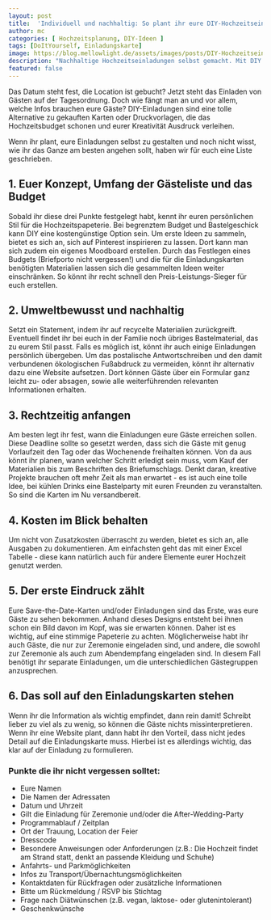 ```yaml
---
layout: post
title:  'Individuell und nachhaltig: So plant ihr eure DIY-Hochzeitseinladungen'
author: mc
categories: [ Hochzeitsplanung, DIY-Ideen ]
tags: [DoItYourself, Einladungskarte]
image: https://blog.mellowlight.de/assets/images/posts/DIY-Hochzeitseinladung.webp
description: "Nachhaltige Hochzeitseinladungen selbst gemacht. Mit DIY Geld sparen, die Umwelt schonen und den Gästen alle wichtigen Details mitteilen."
featured: false
---
```

Das Datum steht fest, die Location ist gebucht? Jetzt steht das Einladen von Gästen auf der Tagesordnung. Doch wie fängt man an und vor allem, welche Infos brauchen eure Gäste?
DIY-Einladungen sind eine tolle Alternative zu gekauften Karten oder Druckvorlagen, die das Hochzeitsbudget schonen und eurer Kreativität Ausdruck verleihen. 

Wenn ihr plant, eure Einladungen selbst zu gestalten und noch nicht wisst, wie ihr das Ganze am besten angehen sollt, haben wir für euch eine Liste geschrieben.

## 1. Euer Konzept, Umfang der Gästeliste und das Budget
Sobald ihr diese drei Punkte festgelegt habt, kennt ihr euren persönlichen Stil für die Hochzeitspapeterie. Bei begrenztem Budget und Bastelgeschick kann DIY eine kostengünstige Option sein. Um erste Ideen zu sammeln, bietet es sich an, sich auf Pinterest inspirieren zu lassen. Dort kann man sich zudem ein eigenes Moodboard erstellen. Durch das Festlegen eines Budgets (Briefporto nicht vergessen!) und die für die Einladungskarten benötigten Materialien lassen sich die gesammelten Ideen weiter einschränken. So könnt ihr recht schnell den Preis-Leistungs-Sieger für euch erstellen.

## 2. Umweltbewusst und nachhaltig
Setzt ein Statement, indem ihr auf recycelte Materialien zurückgreift. Eventuell findet ihr bei euch in der Familie noch übriges Bastelmaterial, das zu eurem Stil passt. Falls es möglich ist, könnt ihr auch einige Einladungen persönlich übergeben. Um das postalische Antwortschreiben und den damit verbundenen ökologischen Fußabdruck zu vermeiden, könnt ihr alternativ dazu eine Website aufsetzen. Dort können Gäste über ein Formular ganz leicht zu- oder absagen, sowie alle weiterführenden relevanten Informationen erhalten.

## 3. Rechtzeitig anfangen
Am besten legt ihr fest, wann die Einladungen eure Gäste erreichen sollen. Diese Deadline sollte so gesetzt werden, dass sich die Gäste mit genug Vorlaufzeit den Tag oder das Wochenende freihalten können. Von da aus könnt ihr planen, wann welcher Schritt erledigt sein muss, vom Kauf der Materialien bis zum Beschriften des Briefumschlags. Denkt daran, kreative Projekte brauchen oft mehr Zeit als man erwartet - es ist auch eine tolle Idee, bei kühlen Drinks eine Bastelparty mit euren Freunden zu veranstalten. So sind die Karten im Nu versandbereit.

## 4. Kosten im Blick behalten
Um nicht von Zusatzkosten überrascht zu werden, bietet es sich an, alle Ausgaben zu dokumentieren. Am einfachsten geht das mit einer Excel Tabelle - diese kann natürlich auch für andere Elemente eurer Hochzeit genutzt werden.

## 5. Der erste Eindruck zählt
Eure Save-the-Date-Karten und/oder Einladungen sind das Erste, was eure Gäste zu sehen bekommen. Anhand dieses Designs entsteht bei ihnen schon ein Bild davon im Kopf, was sie erwarten können. Daher ist es wichtig, auf eine stimmige Papeterie zu achten. Möglicherweise habt ihr auch Gäste, die nur zur Zeremonie eingeladen sind, und andere, die sowohl zur Zeremonie als auch zum Abendempfang eingeladen sind. In diesem Fall benötigt ihr separate Einladungen, um die unterschiedlichen Gästegruppen anzusprechen.

## 6. Das soll auf den Einladungskarten stehen
Wenn ihr die Information als wichtig empfindet, dann rein damit! Schreibt lieber zu viel als zu wenig, so können die Gäste nichts missinterpretieren.
Wenn ihr eine Website plant, dann habt ihr den Vorteil, dass nicht jedes Detail auf die Einladungskarte muss. Hierbei ist es allerdings wichtig, das klar auf der Einladung zu formulieren.

### Punkte die ihr nicht vergessen solltet: 
- Eure Namen
- Die Namen der Adressaten
- Datum und Uhrzeit
- Gilt die Einladung für Zeremonie und/oder die After-Wedding-Party
- Programmablauf / Zeitplan
- Ort der Trauung, Location der Feier
- Dresscode
- Besondere Anweisungen oder Anforderungen (z.B.: Die Hochzeit findet am Strand statt, denkt an passende Kleidung und Schuhe)
- Anfahrts- und Parkmöglichkeiten
- Infos zu Transport/Übernachtungsmöglichkeiten
- Kontaktdaten für Rückfragen oder zusätzliche Informationen
- Bitte um Rückmeldung / RSVP bis Stichtag
- Frage nach Diätwünschen (z.B. vegan, laktose- oder glutenintolerant)
- Geschenkwünsche
